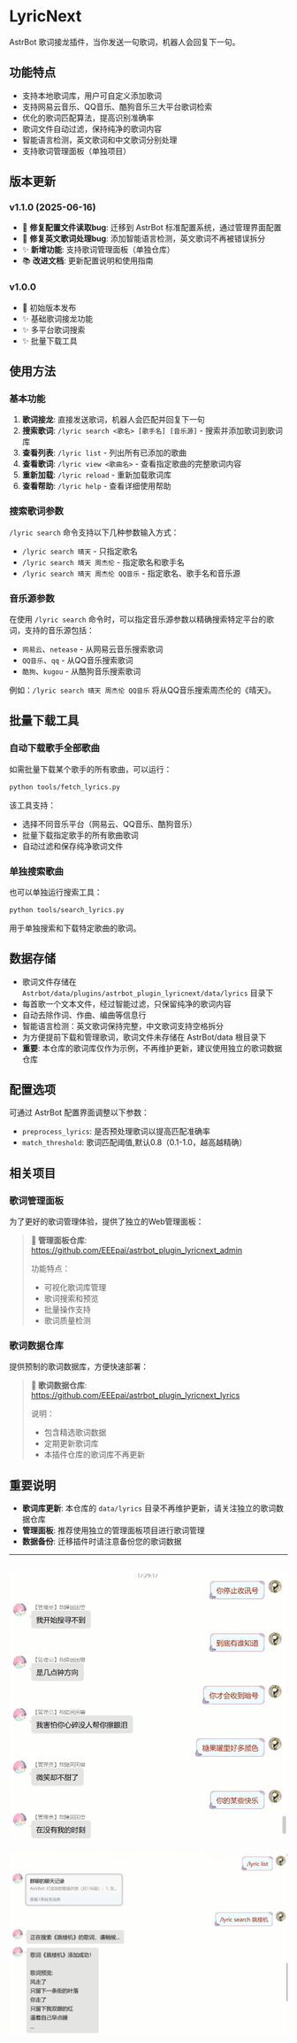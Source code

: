# LyricNext

AstrBot 歌词接龙插件，当你发送一句歌词，机器人会回复下一句。

## 功能特点

- 支持本地歌词库，用户可自定义添加歌词
- 支持网易云音乐、QQ音乐、酷狗音乐三大平台歌词检索
- 优化的歌词匹配算法，提高识别准确率
- 歌词文件自动过滤，保持纯净的歌词内容
- 智能语言检测，英文歌词和中文歌词分别处理
- 支持歌词管理面板（单独项目）

## 版本更新

### v1.1.0 (2025-06-16)
- 🐛 **修复配置文件读取bug**: 迁移到 AstrBot 标准配置系统，通过管理界面配置
- 🐛 **修复英文歌词处理bug**: 添加智能语言检测，英文歌词不再被错误拆分
- ✨ **新增功能**: 支持歌词管理面板（单独仓库）
- 📚 **改进文档**: 更新配置说明和使用指南

### v1.0.0
- 🎉 初始版本发布
- ✨ 基础歌词接龙功能
- ✨ 多平台歌词搜索
- ✨ 批量下载工具

## 使用方法

### 基本功能
1. **歌词接龙**: 直接发送歌词，机器人会匹配并回复下一句
2. **搜索歌词**: `/lyric search <歌名> [歌手名] [音乐源]` - 搜索并添加歌词到歌词库
3. **查看列表**: `/lyric list` - 列出所有已添加的歌曲
4. **查看歌词**: `/lyric view <歌曲名>` - 查看指定歌曲的完整歌词内容
5. **重新加载**: `/lyric reload` - 重新加载歌词库
6. **查看帮助**: `/lyric help` - 查看详细使用帮助

### 搜索歌词参数

`/lyric search` 命令支持以下几种参数输入方式：

- `/lyric search 晴天` - 只指定歌名
- `/lyric search 晴天 周杰伦` - 指定歌名和歌手名  
- `/lyric search 晴天 周杰伦 QQ音乐` - 指定歌名、歌手名和音乐源

### 音乐源参数

在使用 `/lyric search` 命令时，可以指定音乐源参数以精确搜索特定平台的歌词，支持的音乐源包括：

- `网易云`、`netease` - 从网易云音乐搜索歌词
- `QQ音乐`、`qq` - 从QQ音乐搜索歌词
- `酷狗`、`kugou` - 从酷狗音乐搜索歌词

例如：`/lyric search 晴天 周杰伦 QQ音乐` 将从QQ音乐搜索周杰伦的《晴天》。

## 批量下载工具

### 自动下载歌手全部歌曲
如需批量下载某个歌手的所有歌曲，可以运行：
```bash
python tools/fetch_lyrics.py
```
该工具支持：
- 选择不同音乐平台（网易云、QQ音乐、酷狗音乐）
- 批量下载指定歌手的所有歌曲歌词
- 自动过滤和保存纯净歌词文件

### 单独搜索歌曲
也可以单独运行搜索工具：
```bash
python tools/search_lyrics.py
```
用于单独搜索和下载特定歌曲的歌词。

## 数据存储
- 歌词文件存储在 `Astrbot/data/plugins/astrbot_plugin_lyricnext/data/lyrics` 目录下
- 每首歌一个文本文件，经过智能过滤，只保留纯净的歌词内容
- 自动去除作词、作曲、编曲等信息行
- 智能语言检测：英文歌词保持完整，中文歌词支持空格拆分
- 为方便提前下载和管理歌词，歌词文件未存储在 AstrBot/data 根目录下
- **重要**: 本仓库的歌词库仅作为示例，不再维护更新，建议使用独立的歌词数据仓库

## 配置选项

可通过 AstrBot 配置界面调整以下参数：
- `preprocess_lyrics`: 是否预处理歌词以提高匹配准确率
- `match_threshold`: 歌词匹配阈值,默认0.8（0.1-1.0，越高越精确）

## 相关项目

### 歌词管理面板
为了更好的歌词管理体验，提供了独立的Web管理面板：

> **📝 管理面板仓库**: https://github.com/EEEpai/astrbot_plugin_lyricnext_admin
> 
> 功能特点：
> - 可视化歌词库管理
> - 歌词搜索和预览
> - 批量操作支持
> - 歌词质量检测

### 歌词数据仓库
提供预制的歌词数据库，方便快速部署：

> **🎵 歌词数据仓库**: https://github.com/EEEpai/astrbot_plugin_lyricnext_lyrics
> 
> 说明：
> - 包含精选歌词数据
> - 定期更新歌词库
> - 本插件仓库的歌词库不再更新

## 重要说明

- **歌词库更新**: 本仓库的 `data/lyrics` 目录不再维护更新，请关注独立的歌词数据仓库
- **管理面板**: 推荐使用独立的管理面板项目进行歌词管理
- **数据备份**: 迁移插件时请注意备份您的歌词数据

---
![img.png](.github/img.png)
---
![img.png](.github/img_1.png)